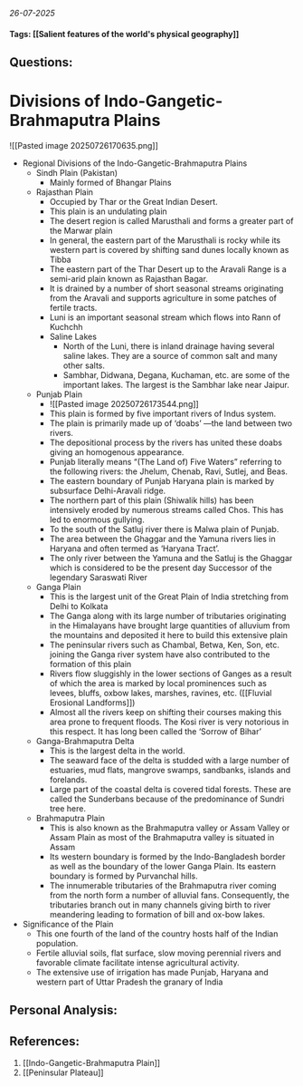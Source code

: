*26-07-2025*
#### Tags: [[Salient features of the world's physical geography]]


## Questions:



# Divisions of Indo-Gangetic-Brahmaputra Plains

![[Pasted image 20250726170635.png]]
- Regional Divisions of the Indo-Gangetic-Brahmaputra Plains
	- Sindh Plain (Pakistan)
		- Mainly formed of Bhangar Plains
	- Rajasthan Plain
		- Occupied by Thar or the Great Indian Desert.
		- This plain is an undulating plain 
		- The desert region is called Marusthali and forms a greater part of the Marwar plain
		- In general, the eastern part of the Marusthali is rocky while its western part is covered by shifting sand dunes locally known as Tibba
		- The eastern part of the Thar Desert up to the Aravali Range is a semi-arid plain known as Rajasthan Bagar.
		- It is drained by a number of short seasonal streams originating from the Aravali and supports agriculture in some patches of fertile tracts.
		- Luni is an important seasonal stream which flows into Rann of Kuchchh
		- Saline Lakes
			- North of the Luni, there is inland drainage having several saline lakes. They are a source of common salt and many other salts.
			- Sambhar, Didwana, Degana, Kuchaman, etc. are some of the important lakes. The largest is the Sambhar lake near Jaipur.
	- Punjab Plain
		- ![[Pasted image 20250726173544.png]]
		- This plain is formed by five important rivers of Indus system.
		- The plain is primarily made up of ‘doabs’ —the land between two rivers.
		- The depositional process by the rivers has united these doabs giving an homogenous appearance.
		- Punjab literally means “(The Land of) Five Waters” referring to the following rivers: the Jhelum, Chenab, Ravi, Sutlej, and Beas.
		- The eastern boundary of Punjab Haryana plain is marked by subsurface Delhi-Aravali ridge.
		- The northern part of this plain (Shiwalik hills) has been intensively eroded by numerous streams called Chos. This has led to enormous gullying.
		- To the south of the Satluj river there is Malwa plain of Punjab.
		- The area between the Ghaggar and the Yamuna rivers lies in Haryana and often termed as ‘Haryana Tract’. 
		- The only river between the Yamuna and the Satluj is the Ghaggar which is considered to be the present day Successor of the legendary Saraswati River
	- Ganga Plain
		- This is the largest unit of the Great Plain of India stretching from Delhi to Kolkata
		- The Ganga along with its large number of tributaries originating in the Himalayans have brought large quantities of alluvium from the mountains and deposited it here to build this extensive plain
		- The peninsular rivers such as Chambal, Betwa, Ken, Son, etc. joining the Ganga river system have also contributed to the formation of this plain
		- Rivers flow sluggishly in the lower sections of Ganges as a result of which the area is marked by local prominences such as levees, bluffs, oxbow lakes, marshes, ravines, etc. ([[Fluvial Erosional Landforms]])
		- Almost all the rivers keep on shifting their courses making this area prone to frequent floods. The Kosi river is very notorious in this respect. It has long been called the ‘Sorrow of Bihar’
	- Ganga-Brahmaputra Delta
		- This is the largest delta in the world.
		- The seaward face of the delta is studded with a large number of estuaries, mud flats, mangrove swamps, sandbanks, islands and forelands.
		- Large part of the coastal delta is covered tidal forests. These are called the Sunderbans because of the predominance of Sundri tree here.
	- Brahmaputra Plain
		- This is also known as the Brahmaputra valley or Assam Valley or Assam Plain as most of the Brahmaputra valley is situated in Assam
		- Its western boundary is formed by the Indo-Bangladesh border as well as the boundary of the lower Ganga Plain. Its eastern boundary is formed by Purvanchal hills.
		- The innumerable tributaries of the Brahmaputra river coming from the north form a number of alluvial fans. Consequently, the tributaries branch out in many channels giving birth to river meandering leading to formation of bill and ox-bow lakes.
- Significance of the Plain
	- This one fourth of the land of the country hosts half of the Indian population.
	- Fertile alluvial soils, flat surface, slow moving perennial rivers and favorable climate facilitate intense agricultural activity.
	- The extensive use of irrigation has made Punjab, Haryana and western part of Uttar Pradesh the granary of India

## Personal Analysis:


## References:

1. [[Indo-Gangetic-Brahmaputra Plain]]
2. [[Peninsular Plateau]]